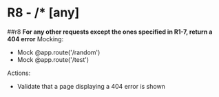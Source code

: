 # R8 - /* [any]

##r8
**For any other requests except the ones specified in R1-7, return a 404 error**
Mocking:
* Mock @app.route('/random')
* Mock @app.route('/test')

Actions:
* Validate that a page displaying a 404 error is shown